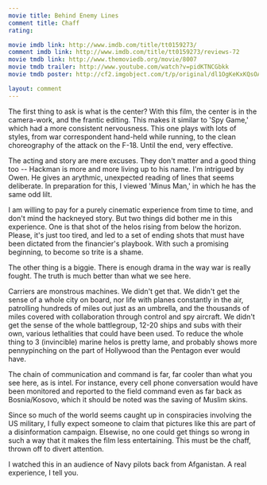 ```yaml
---
movie title: Behind Enemy Lines
comment title: Chaff
rating: 

movie imdb link: http://www.imdb.com/title/tt0159273/
comment imdb link: http://www.imdb.com/title/tt0159273/reviews-72
movie tmdb link: http://www.themoviedb.org/movie/8007
movie tmdb trailer: http://www.youtube.com/watch?v=pidKTNCGbkk
movie tmdb poster: http://cf2.imgobject.com/t/p/original/dl1OgKeKxKQsOAqGM7TZRNozbKf.jpg

layout: comment
---
```


The first thing to ask is what is the center? With this film, the center is in the camera-work, and the frantic editing. This makes it similar to 'Spy Game,' which had a more consistent nervousness. This one plays with lots of styles, from war correspondent hand-held while running, to the clean choreography of the attack on the F-18. Until the end, very effective.

The acting and story are mere excuses. They don't matter and a good thing too -- Hackman is more and more living up to his name. I'm intrigued by Owen. He gives an arythmic, unexpected reading of lines that seems deliberate. In preparation for this, I viewed 'Minus Man,' in which he has the same odd lilt.

I am willing to pay for a purely cinematic experience from time to time, and don't mind the hackneyed story. But two things did bother me in this experience. One is that shot of the helos rising from below the horizon. Please, it's just too tired, and led to a set of ending shots that must have been dictated from the financier's playbook. With such a promising beginning, to become so trite is a shame.

The other thing is a biggie. There is enough drama in the way war is really fought. The truth is much better than what we see here.

Carriers are monstrous machines. We didn't get that. We didn't get the sense of a whole city on board, nor life with planes constantly in the air, patrolling hundreds of miles out just as an umbrella, and the thousands of miles covered with collaboration through control and spy aircraft. We didn't get the sense of the whole battlegroup, 12-20 ships and subs with their own, various lethalities that could have been used. To reduce the whole thing to 3 (invincible) marine helos is pretty lame, and probably shows more pennypinching on the part of Hollywood than the Pentagon ever would have.

The chain of communication and command is far, far cooler than what you see here, as is intel. For instance, every cell phone conversation would have been monitored and reported to the field command even as far back as Bosnia/Kosovo, which it should be noted was the saving of Muslim skins.

Since so much of the world seems caught up in conspiracies involving the US military, I fully expect someone to claim that pictures like this are part of a disinformation campaign. Elsewise, no one could get things so wrong in such a way that it makes the film less entertaining. This must be the chaff, thrown off to divert attention.

I watched this in an audience of Navy pilots back from Afganistan. A real experience, I tell you.